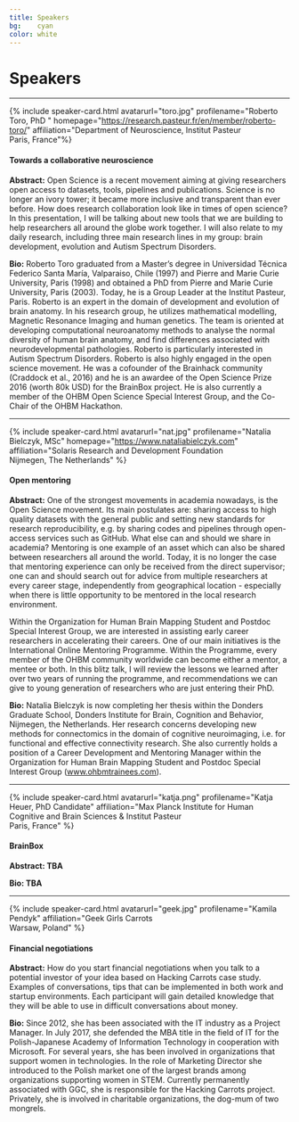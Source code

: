 ```yaml
---
title: Speakers
bg:    cyan
color: white
---
```

# Speakers
<!--
## We're almost there... ❤️

## Will let you know soon 😉
-->
---

<a name="toro"></a>

{% include speaker-card.html avatarurl="toro.jpg" profilename="Roberto Toro, PhD "  homepage="https://research.pasteur.fr/en/member/roberto-toro/" affiliation="Department of Neuroscience, Institut Pasteur <br> Paris, France"%}

#### Towards a collaborative neuroscience

**Abstract:**
Open Science is a recent movement aiming at giving researchers open access to datasets, tools, pipelines and publications. Science is no longer an ivory tower; it became more inclusive and transparent than ever before. How does research collaboration look like in times of open science? In this presentation, I will be talking about new tools that we are building to help researchers all around the globe work together. I will also relate to my daily research, including three main research lines in my group: brain development, evolution and Autism Spectrum Disorders.

**Bio:**
Roberto Toro graduated from a Master’s degree in Universidad Técnica Federico Santa María, Valparaiso, Chile (1997) and Pierre and Marie Curie University, Paris (1998) and obtained a PhD from Pierre and Marie Curie University, Paris (2003). Today, he is a Group Leader at the Institut Pasteur, Paris. Roberto is an expert in the domain of development and evolution of brain anatomy. In his research group, he utilizes mathematical modelling, Magnetic Resonance Imaging and human genetics. The team is oriented at developing computational neuroanatomy methods to analyse the normal diversity of human brain anatomy, and find differences associated with neurodevelopmental pathologies. Roberto is particularly interested in Autism Spectrum Disorders. Roberto is also highly engaged in the open science movement. He was a cofounder of the Brainhack community (Craddock et al., 2016) and he is an awardee of the Open Science Prize 2016 (worth 80k USD) for the BrainBox project. He is also currently a member of the OHBM Open Science Special Interest Group, and the Co-Chair of the OHBM Hackathon.

---

<a name="nat"></a>

{% include speaker-card.html avatarurl="nat.jpg" profilename="Natalia Bielczyk, MSc"   homepage="https://www.nataliabielczyk.com" affiliation="Solaris Research and Development Foundation <br> Nijmegen, The Netherlands" %}

#### Open mentoring

**Abstract:**
One of the strongest movements in academia nowadays, is the Open Science movement. Its main postulates are: sharing access to high quality datasets with the general public and setting new standards for research reproducibility, e.g. by sharing codes and pipelines through open-access services such as GitHub. What else can and should we share in academia? Mentoring is one example of an asset which can also be shared between researchers all around the world. Today, it is no longer the case that mentoring experience can only be received from the direct supervisor; one can and should search out for advice from multiple researchers at every career stage, independently from geographical location - especially when there is little opportunity to be mentored in the local research environment.

Within the Organization for Human Brain Mapping Student and Postdoc Special Interest Group, we are interested in assisting early career researchers in accelerating their careers. One of our main initiatives is the International Online Mentoring Programme. Within the Programme, every member of the OHBM community worldwide can become either a mentor, a mentee or both. In this blitz talk, I will review the lessons we learned after over two years of running the programme, and recommendations we can give to young generation of researchers who are just entering their PhD.


**Bio:**
Natalia Bielczyk is now completing her thesis within the Donders Graduate School, Donders Institute for Brain, Cognition and Behavior, Nijmegen, the Netherlands. Her research concerns developing new methods for connectomics in the domain of cognitive neuroimaging, i.e. for functional and effective connectivity research. She also currently holds a position of a Career Development and Mentoring Manager within the Organization for Human Brain Mapping Student and Postdoc Special Interest Group (www.ohbmtrainees.com).

___

<a name="katja"></a>

{% include speaker-card.html avatarurl="katja.png" profilename="Katja Heuer, PhD Candidate"  affiliation="Max Planck Institute for Human Cognitive and Brain Sciences & Institut Pasteur <br> Paris, France" %}

#### BrainBox

**Abstract: TBA**

**Bio: TBA**

___

<a name="geek"></a>

{% include speaker-card.html avatarurl="geek.jpg" profilename="Kamila Pendyk"   affiliation="Geek Girls Carrots <br> Warsaw, Poland" %}

#### Financial negotiations

**Abstract:**
How do you start financial negotiations when you talk to a potential investor of your idea based on Hacking Carrots case study. Examples of conversations, tips that can be implemented in both work and startup environments. Each participant will gain detailed knowledge that they will be able to use in difficult conversations about money.

**Bio:**
Since 2012, she has been associated with the IT industry as a Project Manager. In July 2017, she defended the MBA title in the field of IT for the Polish-Japanese Academy of Information Technology in cooperation with Microsoft. For several years, she has been involved in organizations that support women in technologies. In the role of Marketing Director she introduced to the Polish market one of the largest brands among organizations supporting women in STEM. Currently permanently associated with GGC, she is responsible for the Hacking Carrots project. Privately, she is involved in charitable organizations, the dog-mum of two mongrels.

<!--
<a name="geek"></a>
{% include speaker-card.html avatarurl="geek.png" profilename=" "  affiliation="Geek Girls Carotts, Warsaw"%}

#### TBA
**Abstract:** TBA
**Bio:** TBA
-->
